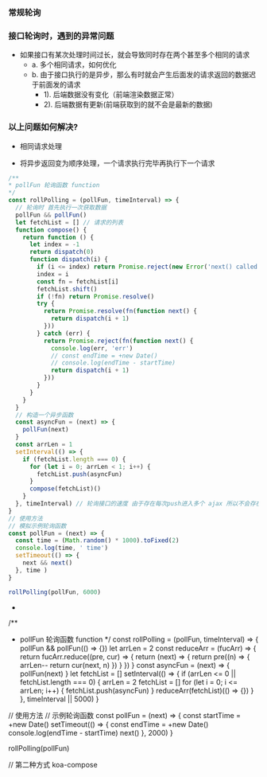 ### 常规轮询

### 接口轮询时，遇到的异常问题
  - 如果接口有某次处理时间过长，就会导致同时存在两个甚至多个相同的请求
    + a. 多个相同请求，如何优化
    + b. 由于接口执行的是异步，那么有时就会产生后面发的请求返回的数据迟于前面发的请求
      - 1). 后端数据没有变化（前端渲染数据正常）
      - 2). 后端数据有更新(前端获取到的就不会是最新的数据)

### 以上问题如何解决?
 - 相同请求处理

 - 将异步返回变为顺序处理，一个请求执行完毕再执行下一个请求
```js
/**
* pollFun 轮询函数 function
*/
const rollPolling = (pollFun, timeInterval) => {
  // 轮询时 首先执行一次获取数据
  pollFun && pollFun()
  let fetchList = [] // 请求的列表
  function compose() {
    return function () {
      let index = -1
      return dispatch(0)
      function dispatch(i) {
        if (i <= index) return Promise.reject(new Error('next() called multiple times'))
        index = i
        const fn = fetchList[i]
        fetchList.shift()
        if (!fn) return Promise.resolve()
        try {
          return Promise.resolve(fn(function next() {
            return dispatch(i + 1)
          }))
        } catch (err) {
          return Promise.reject(fn(function next() {
            console.log(err, 'err')
            // const endTime = +new Date()
            // console.log(endTime - startTime)
            return dispatch(i + 1)
          }))
        }
      }
    }
  }
  // 构造一个异步函数
  const asyncFun = (next) => {
    pollFun(next)
  }
  const arrLen = 1
  setInterval(() => {
    if (fetchList.length === 0) {
      for (let i = 0; arrLen < 1; i++) {
        fetchList.push(asyncFun)
      }
      compose(fetchList)()
    }
  }, timeInterval) // 轮询接口的速度 由于存在每次push进入多个 ajax 所以不会存在定时轮询 只会在前一个接口完成后 再去请求下一个接口
}
// 使用方法
// 模拟示例轮询函数
const pollFun = (next) => {
  const time = (Math.random() * 1000).toFixed(2)
  console.log(time, ' time')
  setTimeout(() => {
    next && next()
  }, time )
}

rollPolling(pollFun, 6000)
 ```
 - 


/**
* pollFun 轮询函数 function
*/
const rollPolling = (pollFun, timeInterval) => {
  pollFun && pollFun(() => {})
  let arrLen = 2
  const reduceArr = (fucArr) => {
    return fucArr.reduce((pre, cur) => {
      return (next) => {
        return pre((n) => {
          arrLen--
          return cur(next, n)
        })
      }
    })
  }
  const asyncFun = (next) => {
    pollFun(next)
  }
  let fetchList = []
  setInterval(() => {
    if (arrLen <= 0 || fetchList.length === 0) {
      arrLen = 2
      fetchList = []
      for (let i = 0; i <= arrLen; i++) {
        fetchList.push(asyncFun)
      }
      reduceArr(fetchList)(() => {})
    }
  }, timeInterval || 5000)
}


// 使用方法
// 示例轮询函数
const pollFun = (next) => {
  const startTime = +new Date()
  setTimeout(() => {
    const endTime = +new Date()
    console.log(endTime - startTime)
    next()
  }, 2000)
}

rollPolling(pollFun)






// 第二种方式 koa-compose
<!DOCTYPE html>
<html lang="en">
<head>
  <meta charset="UTF-8">
  <meta name="viewport" content="width=device-width, initial-scale=1.0">
  <meta http-equiv="X-UA-Compatible" content="ie=edge">
  <title>Document</title>
</head>
<body>
  <script>
    


/**
* pollFun 轮询函数 function
*/
const rollPolling = (pollFun, timeInterval) => {
  // 轮询时 首先执行一次获取数据
  pollFun && pollFun()
  let fetchList = [] // 请求的列表
  function compose() {
    return function () {
      let index = -1
      return dispatch(0)
      function dispatch(i) {
        if (i <= index) return Promise.reject(new Error('next() called multiple times'))
        index = i
        const fn = fetchList[i]
        fetchList.shift()
        if (!fn) return Promise.resolve()
        try {
          return Promise.resolve(fn(function next() {
            return dispatch(i + 1)
          }))
        } catch (err) {
          return Promise.reject(fn(function next() {
            console.log(err, 'err')
            // const endTime = +new Date()
            // console.log(endTime - startTime)
            return dispatch(i + 1)
          }))
        }
      }
    }
  }
  // 构造一个异步函数
  const asyncFun = (next) => {
    pollFun(next)
  }
  const arrLen = 1
  setInterval(() => {
    if (fetchList.length === 0) {
      for (let i = 0; arrLen < 1; i++) {
        fetchList.push(asyncFun)
      }
      compose(fetchList)()
    }
  }, timeInterval) // 轮询接口的速度 由于存在每次push进入多个 ajax 所以不会存在定时轮询 只会在前一个接口完成后 再去请求下一个接口
}
// 使用方法
// 示例轮询函数
const pollFun = (next) => {
  const time = (Math.random() * 1000).toFixed(2)
  console.log(time, ' time')
  setTimeout(() => {
    next && next()
  }, time )
}

rollPolling(pollFun, 6000)
  </script>
</body>
</html>

